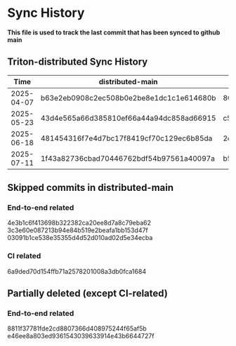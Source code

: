 # Sync History
**This file is used to track the last commit that has been synced to github main**

## Triton-distributed Sync History

|Time | distributed-main| opensource-main | Triton-distributed github main | Triton github upstream |
|---|---|---|---|---|
|2025-04-07| b63e2eb0908c2ec508b0e2be8e1dc1c1e614680b| 801362c1e97aa6643c3f883152acdf84f8061f97 | 801362c1e97aa6643c3f883152acdf84f8061f97 | 708b5f14682da98a3623bbb6be46c21f2e3321a3|
|2025-05-23| 43d4e565a66d385810ef66a44a94dc858ad66915| c55406eae72a624f25a4400817641f55ba8608f4 | 37bead932741c616bc7a74e5b42dea3385534c98 | 708b5f14682da98a3623bbb6be46c21f2e3321a3|
|2025-06-18| 481454316f7e4d7bc17f8419cf70c129ec6b85da| 2db9f9d2a5520d52b4ddb94f3baf1f7103022943 | 2db9f9d2a5520d52b4ddb94f3baf1f7103022943 | 708b5f14682da98a3623bbb6be46c21f2e3321a3|
|2025-07-11| 1f43a82736cbad70446762bdf54b97561a40097a| b5a42c350a933f1312030ca83af62e2b93696ff2 | b5a42c350a933f1312030ca83af62e2b93696ff2 | 17e436b6bb4f76d6904d7ca3083600591e36e767|

## Skipped commits in distributed-main
### End-to-end related
4e3b1c6f413698b322382ca20ee8d7a8c79eba62
3c3e60e087213b94e84b519e2beafa1bb153d47f
03091b1ce538e35355d4d52d010ad02d5e34ecba

### CI related
6a9ded70d154ffb71a2578201008a3db0fca1684

## Partially deleted (except CI-related)
### End-to-end related
8811f37781fde2cd8807366d408975244f65af5b
e46ee8a803ed9361543039633914e43b6644727f